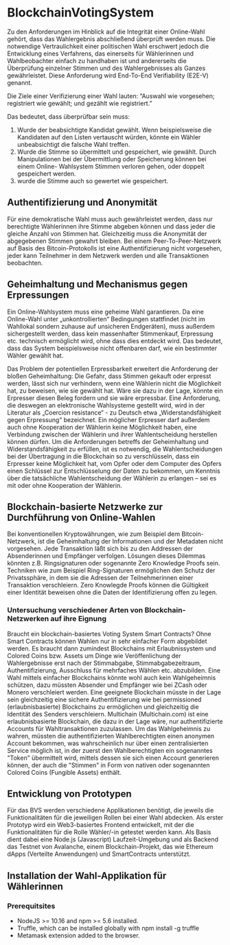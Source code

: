 # BlockchainVotingSystem

Zu den Anforderungen im Hinblick auf die Integrität einer Online-Wahl gehört, dass das Wahlergebnis abschließend überprüft werden muss. Die notwendige Vertraulichkeit einer politischen Wahl erschwert jedoch die Entwicklung eines Verfahrens, das einerseits für Wählerinnen und Wahlbeobachter einfach zu handhaben ist und andererseits die Überprüfung einzelner Stimmen und des Wahlergebnisses als Ganzes gewährleistet. Diese Anforderung wird End-To-End Verifiability (E2E-V) genannt.

Die Ziele einer Verifizierung einer Wahl lauten: “Auswahl wie vorgesehen;
registriert wie gewählt; und gezählt wie registriert.” 

Das bedeutet, dass überprüfbar sein muss:
1. Wurde der beabsichtigte Kandidat gewählt. Wenn beispielsweise die Kandidaten
auf den Listen vertauscht würden, könnte ein Wähler unbeabsichtigt die falsche
Wahl treffen.
2. Wurde die Stimme so übermittelt und gespeichert, wie gewählt. Durch
Manipulationen bei der Übermittlung oder Speicherung können bei einem Online-
Wahlsystem Stimmen verloren gehen, oder doppelt gespeichert werden.
3. wurde die Stimme auch so gewertet wie gespeichert.

## Authentifizierung und Anonymität
Für eine demokratische Wahl muss auch gewährleistet werden, dass nur berechtigte
Wählerinnen ihre Stimme abgeben können und dass jeder die gleiche Anzahl von
Stimmen hat. Gleichzeitig muss die Anonymität der abgegebenen Stimmen gewahrt
bleiben. Bei einem Peer-To-Peer-Netzwerk auf Basis des Bitcoin-Protokolls ist eine
Authentifizierung nicht vorgesehen, jeder kann Teilnehmer in dem Netzwerk werden
und alle Transaktionen beobachten. 

## Geheimhaltung und Mechanismus gegen Erpressungen
Ein Online-Wahlsystem muss eine geheime Wahl garantieren. Da eine Online-Wahl
unter „unkontrollierten“ Bedingungen stattfindet (nicht im Wahllokal sondern zuhause
auf unsicheren Endgeräten), muss außerdem sichergestellt werden, dass kein
massenhafter Stimmenkauf, Erpressung etc. technisch ermöglicht wird, ohne dass dies
entdeckt wird. Das bedeutet, dass das System beispielsweise nicht offenbaren darf, wie
ein bestimmter Wähler gewählt hat.

Das Problem der potentiellen Erpressbarkeit erweitert die Anforderung der bloßen
Geheimhaltung: Die Gefahr, dass Stimmen gekauft oder erpresst werden, lässt sich nur
verhindern, wenn eine Wählerin nicht die Möglichkeit hat, zu beweisen, wie sie gewählt
hat. Wäre sie dazu in der Lage, könnte ein Erpresser diesen Beleg fordern und sie wäre
erpressbar. Eine Anforderung, die deswegen an elektronische Wahlsysteme gestellt
wird, wird in der Literatur als „Coercion resistance“ - zu Deutsch etwa
„Widerstandsfähigkeit gegen Erpressung“ bezeichnet. Ein möglicher Erpresser darf
außerdem auch ohne Kooperation der Wählerin keine Möglichkeit haben, eine
Verbindung zwischen der Wählerin und ihrer Wahlentscheidung herstellen können
dürfen. Um die Anforderungen betreffs der Geheimhaltung und Widerstandsfähigkeit zu
erfüllen, ist es notwendig, die Wahlentscheidungen bei der Übertragung in die
Blockchain so zu verschlüsseln, dass ein Erpresser keine Möglichkeit hat, vom Opfer
oder dem Computer des Opfers einen Schlüssel zur Entschlüsselung der Daten zu
bekommen, um Kenntnis über die tatsächliche Wahlentscheidung der Wählerin zu
erlangen – sei es mit oder ohne Kooperation der Wählerin.

## Blockchain-basierte Netzwerke zur Durchführung von Online-Wahlen

Bei konventionellen Kryptowährungen, wie zum Beispiel dem Bitcoin-Netzwerk, ist die Geheimhaltung der
Informationen und der Metadaten nicht vorgesehen. Jede Transaktion läßt sich bis zu den Addressen der Absenderinnen und Empfänger verfolgen. Lösungen dieses Dilemmas könnten z.B. Ringsignaturen oder sogenannte Zero Knowledge Proofs sein.
Techniken wie zum Beispiel Ring-Signaturen ermöglichen den Schutz der Privatssphäre, in dem sie die Adressen der Teilnehmerinnen einer Transaktion verschleiern. Zero Knowlegde Proofs können die Gültigkeit einer Identität beweisen ohne die Daten der Identifizierung offen zu legen.

### Untersuchung verschiedener Arten von Blockchain-Netzwerken auf ihre Eignung

Braucht ein blockchain-basiertes Voting System Smart Contracts? Ohne Smart Contracts können Wahlen nur in sehr einfacher Form abgebildet werden. Es braucht dann zumindest Blockchains mit Erlaubnissystem und Colored Coins bzw. Assets um Dinge wie Veröffenlichung der Wahlergebnisse erst nach der Stimmabgabe, Stimmabgabezeitraum, Authentifizierung, Ausschluss für mehrfaches Wählen etc. abzubilden. Eine Wahl mittels einfacher Blockchains könnte wohl auch kein Wahlgeheimnis schützen, dazu müssten Absender und Empfänger wie bei ZCash oder Monero verschleiert werden. Eine geeignete Blockchain müsste in der Lage sein gleichzeitig eine sichere Authentifizierung wie bei permissioned (erlaubnisbasierte) Blockchains zu ermöglichen und gleichzeitig die Identität des Senders verschleiern. Multichain (Multichain.com) ist eine erlaubnisbasierte Blockchain, die dazu in der Lage wäre, nur authentifizierte Accounts für Wahltransaktionen zuzulassen. Um das Wahlgeheimnis zu wahren, müssten die authentifizierten Wahlberechtigten einen anonymen Account bekommen, was wahrscheinlich nur über einen zentralisierten Service möglich ist, in der zuerst den Wahlberechtigten ein sogenanntes "Token" übermittelt wird, mittels dessen sie sich einen Account generieren können, der auch die "Stimmen" in Form von nativen oder sogenannten Colored Coins (Fungible Assets) enthält.

## Entwicklung von Prototypen

Für das BVS werden verschiedene Applikationen benötigt, die jeweils die Funktionalitäten für die jeweiligen Rollen bei einer Wahl abdecken. Als erster Prototyp wird ein Web3-basiertes Frontend entwickelt, mit der die Funktionalitäten für die Rolle Wähler/-in getestet werden kann. Als Basis dient dabei eine Node.js (Javascript) Laufzeit-Umgebung und als Backend das Testnet von Avalanche, einem Blockchain-Projekt, das wie Ethereum dApps (Verteilte Anwendungen) und SmartContracts unterstützt.

## Installation der Wahl-Applikation für Wählerinnen

### Prerequitsites
- NodeJS >= 10.16 and npm >= 5.6 installed.
- Truffle, which can be installed globally with npm install -g truffle
- Metamask extension added to the browser.
